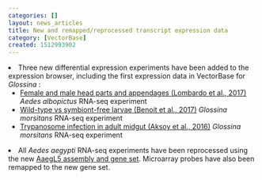 ```yaml
---
categories: []
layout: news_articles
title: New and remapped/reprocessed transcript expression data
category: [VectorBase]
created: 1512993902
---
```

<li>Three new differential expression experiments have been added to the expression browser, including the first expression data in VectorBase for <i>Glossina</i> :

<ul>

<li>
<a href="/expression-browser/experiment/SRP071220">Female and male head parts and appendages (Lombardo et al., 2017)</a> <i>Aedes albopictus</i> RNA-seq experiment</li>

<li>
<a href="/expression-browser/experiment/SRP068597">Wild-type vs symbiont-free larvae (Benoit et al., 2017)</a> <i>Glossina morsitans</i> RNA-seq experiment</li>

<li>
<a href="/expression-browser/experiment/SRP073758">Trypanosome infection in adult midgut (Aksoy et al., 2016)</a> <i>Glossina morsitans</i> RNA-seq experiment</li>
</ul>
</li>

<li>All <i>Aedes aegypti</i> RNA-seq experiments have been reprocessed using the new <a href="/organisms/aedes-aegypti/lvpagwg/aaegl51">AaegL5 assembly and gene set</a>. Microarray probes have also been remapped to the new gene set.</li>



